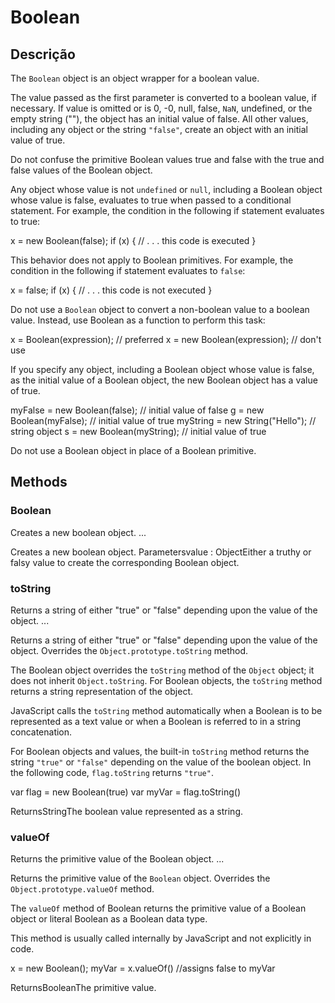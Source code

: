 # Boolean

## Descrição

The `Boolean` object is an object wrapper for a boolean value.

The value passed as the first parameter is converted to a boolean value, if necessary. If value is
omitted or is 0, -0, null, false, `NaN`, undefined, or the empty string (""), the object has an
initial value of false. All other values, including any object or the string `"false"`, create an
object with an initial value of true.

Do not confuse the primitive Boolean values true and false with the true and false values of the
Boolean object.

Any object whose value is not `undefined` or `null`, including a Boolean object whose value is false,
evaluates to true when passed to a conditional statement. For example, the condition in the following
if statement evaluates to true:

x = new Boolean(false);
if (x) {
    // . . . this code is executed
}


This behavior does not apply to Boolean primitives. For example, the condition in the following if
statement evaluates to `false`:

x = false;
if (x) {
    // . . . this code is not executed
}


Do not use a `Boolean` object to convert a non-boolean value to a boolean value. Instead, use Boolean
as a function to perform this task:

x = Boolean(expression);     // preferred
x = new Boolean(expression); // don't use


If you specify any object, including a Boolean object whose value is false, as the initial value of a
Boolean object, the new Boolean object has a value of true.

myFalse = new Boolean(false);   // initial value of false
g = new Boolean(myFalse);       // initial value of true
myString = new String("Hello"); // string object
s = new Boolean(myString);      // initial value of true


Do not use a Boolean object in place of a Boolean primitive.

## Methods

### Boolean

Creates a new boolean object. ...

Creates a new boolean object.
Parametersvalue : ObjectEither a truthy or falsy value to create the corresponding Boolean object.


### toString

Returns a string of either "true" or "false" depending upon the value of the object. ...

Returns a string of either "true" or "false" depending upon the value of the object.
Overrides the `Object.prototype.toString` method.

The Boolean object overrides the `toString` method of the `Object` object; it does not inherit
`Object.toString`. For Boolean objects, the `toString` method returns a string representation of
the object.

JavaScript calls the `toString` method automatically when a Boolean is to be represented as a text
value or when a Boolean is referred to in a string concatenation.

For Boolean objects and values, the built-in `toString` method returns the string `"true"` or
`"false"` depending on the value of the boolean object. In the following code, `flag.toString`
returns `"true"`.

var flag = new Boolean(true)
var myVar = flag.toString()

ReturnsStringThe boolean value represented as a string.


### valueOf

Returns the primitive value of the Boolean object. ...

Returns the primitive value of the `Boolean` object. Overrides the `Object.prototype.valueOf` method.

The `valueOf` method of Boolean returns the primitive value of a Boolean object or literal Boolean
as a Boolean data type.

This method is usually called internally by JavaScript and not explicitly in code.

x = new Boolean();
myVar = x.valueOf()      //assigns false to myVar

ReturnsBooleanThe primitive value.

